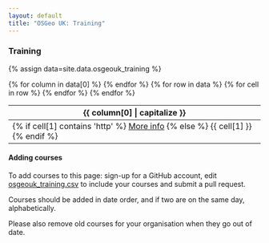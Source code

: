 ```yaml
---
layout: default
title: "OSGeo UK: Training"
---
```


### Training

{% assign data=site.data.osgeouk_training %}

<table>
    <thead>
    {% for column in data[0] %}
        <th>{{ column[0] | capitalize }}</th>
    {% endfor %}
    </thead>
    <tbody>
    {% for row in data %}
        <tr>
        {% for cell in row %}
            <td>
            {% if cell[1] contains 'http' %}
                <a href="{{ cell[1] }}">More info</a>
            {% else %}
                {{ cell[1] }}
            {% endif %}
            </td>
        {% endfor %}
        </tr>
    {% endfor %}
    </tbody>
</table>

#### Adding courses

To add courses to this page: sign-up for a GitHub account, edit [osgeouk_training.csv](https://github.com/osgeouk/website/blob/gh-pages/_data/osgeouk_training.csv) to include your courses and submit a pull request.

Courses should be added in date order, and if two are on the same day, alphabetically. 

Please also remove old courses for your organisation when they go out of date.
